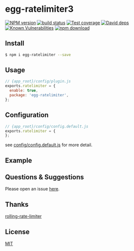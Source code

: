 # egg-ratelimiter3

[![NPM version][npm-image]][npm-url]
[![build status][travis-image]][travis-url]
[![Test coverage][codecov-image]][codecov-url]
[![David deps][david-image]][david-url]
[![Known Vulnerabilities][snyk-image]][snyk-url]
[![npm download][download-image]][download-url]

[npm-image]: https://img.shields.io/npm/v/egg-ratelimiter3.svg?style=flat-square
[npm-url]: https://npmjs.org/package/egg-ratelimiter3
[travis-image]: https://img.shields.io/travis/zdt1013/egg-ratelimiter3.svg?style=flat-square
[travis-url]: https://travis-ci.org/zdt1013/egg-ratelimiter3
[codecov-image]: https://img.shields.io/codecov/c/github/zdt1013/egg-ratelimiter3.svg?style=flat-square
[codecov-url]: https://codecov.io/github/zdt1013/egg-ratelimiter3?branch=master
[david-image]: https://img.shields.io/david/zdt1013/egg-ratelimiter3.svg?style=flat-square
[david-url]: https://david-dm.org/zdt1013/egg-ratelimiter3
[snyk-image]: https://snyk.io/test/npm/egg-ratelimiter3/badge.svg?style=flat-square
[snyk-url]: https://snyk.io/test/npm/egg-ratelimiter3
[download-image]: https://img.shields.io/npm/dm/egg-ratelimiter3.svg?style=flat-square
[download-url]: https://npmjs.org/package/egg-ratelimiter3

<!--
Description here.
-->

## Install

```bash
$ npm i egg-ratelimiter --save
```

## Usage

```js
// {app_root}/config/plugin.js
exports.ratelimiter = {
  enable: true,
  package: 'egg-ratelimiter',
};
```

## Configuration

```js
// {app_root}/config/config.default.js
exports.ratelimiter = {
};
```

see [config/config.default.js](config/config.default.js) for more detail.

## Example

<!-- example here -->

## Questions & Suggestions

Please open an issue [here](https://github.com/eggjs/egg/issues).

## Thanks
[rolling-rate-limiter](https://github.com/peterkhayes/rolling-rate-limiter)

## License

[MIT](LICENSE)
